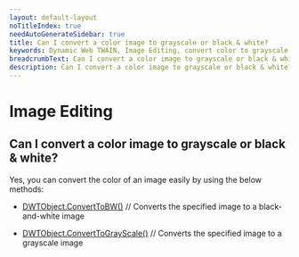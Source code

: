 ```yaml
---
layout: default-layout
noTitleIndex: true
needAutoGenerateSidebar: true
title: Can I convert a color image to grayscale or black & white?
keywords: Dynamic Web TWAIN, Image Editing, convert color to grayscale, grayscale, black and white
breadcrumbText: Can I convert a color image to grayscale or black & white?
description: Can I convert a color image to grayscale or black & white?
---
```


# Image Editing

## Can I convert a color image to grayscale or black & white?

Yes, you can convert the color of an image easily by using the below methods:

- <a href="/web-twain/docs/info/api/WebTwain_Edit.html#converttobw" target="_blank">DWTObject.ConvertToBW()</a> // Converts the specified image to a black-and-white image

- <a href="/web-twain/docs/info/api/WebTwain_Edit.html#converttograyscale" target="_blank">DWTObject.ConvertToGrayScale()</a> // Converts the specified image to a grayscale image
